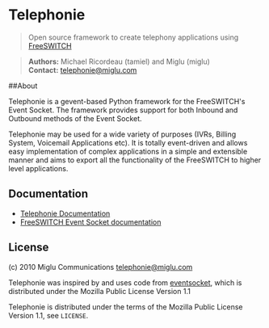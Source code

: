 # Telephonie

> Open source framework to create telephony applications using [FreeSWITCH](http://www.freeswitch.org)

>**Authors:** Michael Ricordeau (tamiel) and Miglu (miglu)  
>**Contact:** <telephonie@miglu.com>    


##About

Telephonie is a gevent-based Python framework for the FreeSWITCH's Event Socket.
The framework provides support for both Inbound and Outbound methods of the Event Socket.

Telephonie may be used for a wide variety of purposes (IVRs, Billing System, Voicemail Applications etc).
It is totally event-driven and allows easy implementation of complex applications in a simple and extensible manner and
aims to export all the functionality of the FreeSWITCH to higher level applications.


## Documentation

* [Telephonie Documentation](https://github.com/miglu/Telephonie/wiki)    
* [FreeSWITCH Event Socket documentation](http://wiki.freeswitch.org/wiki/Event_Socket)  


## License

(c) 2010 Miglu Communications <telephonie@miglu.com>

Telephonie was inspired by and uses code from [eventsocket](https://github.com/fiorix/eventsocket), which is distributed
under the Mozilla Public License Version 1.1

Telephonie is distributed under the terms of the Mozilla Public License Version 1.1, see `LICENSE`.
